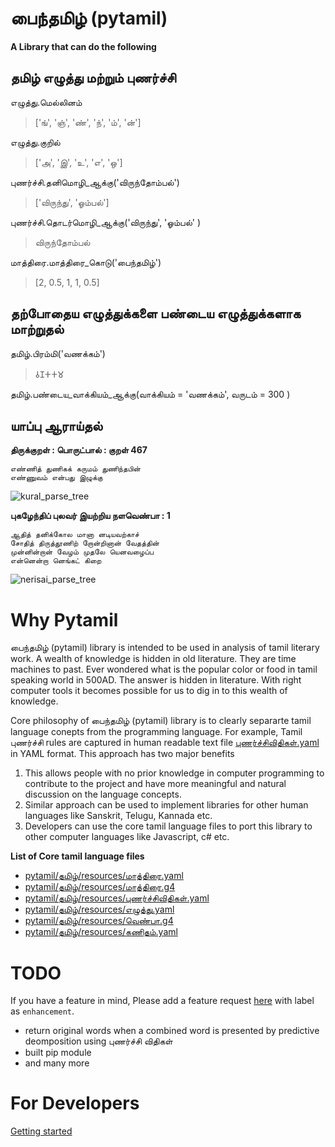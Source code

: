 # பைந்தமிழ் (pytamil) 
**A Library that can do the following**

## தமிழ் எழுத்து மற்றும் புணர்ச்சி

எழுத்து.மெல்லினம்
>['ங்', 'ஞ்', 'ண்', 'ந்', 'ம்', 'ன்']

எழுத்து.குறில் 
>['அ', 'இ', 'உ', 'எ', 'ஒ']

புணர்ச்சி.தனிமொழி_ஆக்கு('விருந்தோம்பல்')
>['விருந்து', 'ஓம்பல்']

புணர்ச்சி.தொடர்மொழி_ஆக்கு('விருந்து', 'ஓம்பல்' )
>விருந்தோம்பல்

மாத்திரை.மாத்திரை_கொடு('பைந்தமிழ்')
>[2, 0.5, 1, 1, 0.5]

## தற்போதைய எழுத்துக்களை பண்டைய எழுத்துக்களாக மாற்றுதல்
தமிழ்.பிரம்மி('வணக்கம்')
>𑀯𑀡𑀓𑀓𑀫

தமிழ்.பண்டைய_வாக்கியம்_ஆக்கு(வாக்கியம் = 'வணக்கம்', வருடம் = 300 )

## யாப்பு ஆராய்தல்

**திருக்குறள் : பொருட்பால் : குறள் 467**
```
எண்ணித் துணிகக் கருமம் துணிந்தபின்
எண்ணுவம் என்பது இழுக்கு
```
![kural_parse_tree](https://user-images.githubusercontent.com/5801636/64476812-27e13d00-d1b1-11e9-8cea-2ad9ae8f353e.png)

**புகழேந்திப் புலவர் இயற்றிய நளவெண்பா : 1**
```
ஆதித் தனிக்கோல மானா னடியவற்காச்
சோதித் திருத்தூணிற் றோன்றினான் வேதத்தின்
முன்னின்றான் வேழம் முதலே யெனவழைப்ப
என்னென்றா னெங்கட் கிறை
```
![nerisai_parse_tree](https://user-images.githubusercontent.com/5801636/64476995-a9d26580-d1b3-11e9-9407-942e1204cd7a.png)

# Why Pytamil
பைந்தமிழ் (pytamil) library is intended to be used in analysis of tamil literary work. A wealth of knowledge is hidden in old literature. They are time machines to past. Ever wondered what is the popular color or food in tamil speaking world in 500AD. The answer is hidden in literature. With right computer tools it becomes possible for us to dig in to this wealth of knowledge. 

Core philosophy of பைந்தமிழ் (pytamil) library is to clearly separarte tamil language conepts from the programming language. For example, Tamil புணர்ச்சி rules are captured in human readable text file [புணர்ச்சிவிதிகள்.yaml](pytamil/தமிழ்/புணர்ச்சிவிதிகள்.yaml ) in YAML format. This approach has two major benefits

1. This allows people with no prior knowledge in computer programming to contribute to the project and have more meaningful and natural discussion on the language concepts.
2. Similar approach can be used to implement libraries for other human languages like Sanskrit, Telugu, Kannada etc.
2. Developers can use the core tamil language files to port this library to other computer languages like Javascript, c# etc.

**List of Core tamil language files**
* [pytamil/தமிழ்/resources/மாத்திரை.yaml](pytamil/தமிழ்/resources/மாத்திரை.yaml)
* [pytamil/தமிழ்/resources/மாத்திரை.g4](pytamil/தமிழ்/resources/மாத்திரை.g4)
* [pytamil/தமிழ்/resources/புணர்ச்சிவிதிகள்.yaml](pytamil/தமிழ்/resources/புணர்ச்சிவிதிகள்.yaml)
* [pytamil/தமிழ்/resources/எழுத்து.yaml](pytamil/தமிழ்/resources/எழுத்து.yaml)
* [pytamil/தமிழ்/resources/வெண்பா.g4](pytamil/தமிழ்/resources/வெண்பா.g4)
* [pytamil/தமிழ்/resources/கணிதம்.yaml](pytamil/தமிழ்/resources/கணிதம்.yaml)


# TODO
If you have a feature in mind, Please add a feature request [here](https://github.com/srix/pytamil/issues/new) with label as `enhancement`.

* return original words when a combined word is presented by predictive deomposition using புணர்ச்சி விதிகள்
* built pip module
* and many more

# For Developers
[Getting started](docs/setup.md)


